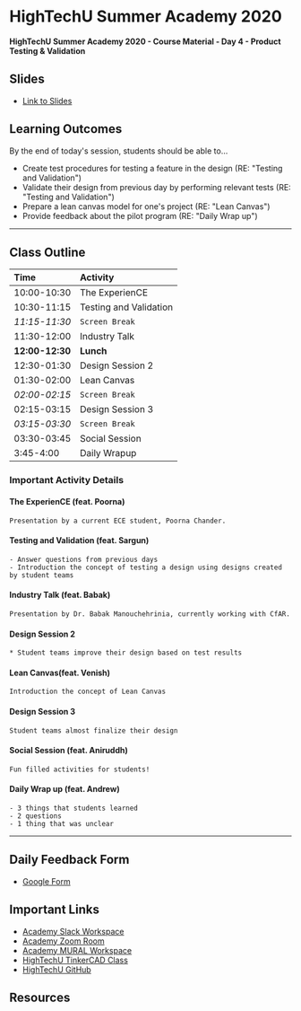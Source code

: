# HighTechU Summer Academy 2020

**HighTechU Summer Academy 2020 - Course Material - Day 4 - Product Testing & Validation**

## Slides

* [Link to Slides](Link)

## Learning Outcomes
By the end of today's session, students should be able to...
* Create test procedures for testing a feature in the design (RE: "Testing and Validation")
* Validate their design from previous day by performing relevant tests (RE: "Testing and Validation")
* Prepare a lean canvas model for one's project (RE: "Lean Canvas")
* Provide feedback about the pilot program (RE: "Daily Wrap up")

---

## Class Outline

|Time|Activity|
|:---|:---|
|10:00-10:30|The ExperienCE|
|10:30-11:15|Testing and Validation|
|*11:15-11:30*| `Screen Break`|
|11:30-12:00| Industry Talk||
|**12:00-12:30**|**Lunch**|
|12:30-01:30|Design Session 2|
|01:30-02:00| Lean Canvas|
|*02:00-02:15*| `Screen Break`|
|02:15-03:15| Design Session 3|
|*03:15-03:30*| `Screen Break`|
|03:30-03:45| Social Session|
|3:45-4:00|Daily Wrapup|

### Important Activity Details

#### The ExperienCE (feat. Poorna)
```
Presentation by a current ECE student, Poorna Chander. 
```

#### Testing and Validation (feat. Sargun)
```
- Answer questions from previous days
- Introduction the concept of testing a design using designs created by student teams
```

#### Industry Talk (feat. Babak)
```
Presentation by Dr. Babak Manouchehrinia, currently working with CfAR.
```

#### Design Session 2
```
* Student teams improve their design based on test results 
```

#### Lean Canvas(feat. Venish)
```
Introduction the concept of Lean Canvas
```

#### Design Session 3
```
Student teams almost finalize their design
```

#### Social Session (feat. Aniruddh)
```
Fun filled activities for students!
```

#### Daily Wrap up (feat. Andrew)
```
- 3 things that students learned
- 2 questions
- 1 thing that was unclear 
```

---

## Daily Feedback Form

* [Google Form](https://forms.gle/6QYUvJgdpayUTzVF9)

## Important Links

* [Academy Slack Workspace](https://hightechuacademy.slack.com/)
* [Academy Zoom Room](https://uvic.zoom.us/j/96555007331?pwd=L0luTWY5ckprWTY4SDR5NHJrNk5XZz09)
* [Academy MURAL Workspace](https://app.mural.co/t/hightechu8022)
* [HighTechU TinkerCAD Class](https://www.tinkercad.com/joinclass/LMX28FG7ZT7Q)
* [HighTechU GitHub](https://github.com/hightechu/hightechu-summer2020) 

## Resources

